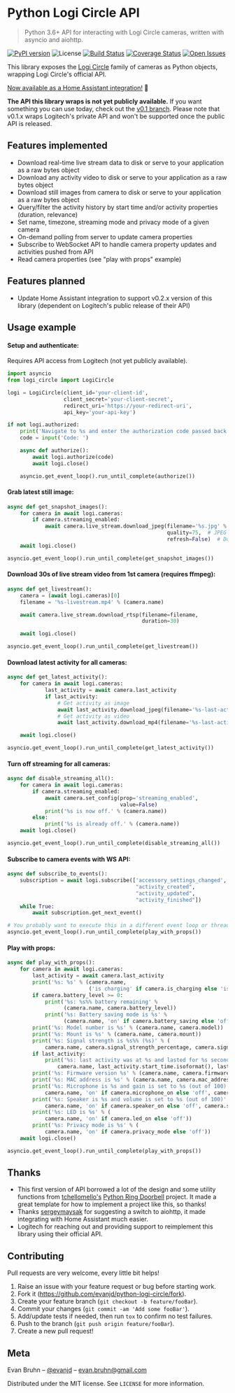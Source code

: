 # Python Logi Circle API

> Python 3.6+ API for interacting with Logi Circle cameras, written with asyncio and aiohttp.

[![PyPI version](https://badge.fury.io/py/logi-circle.svg)](https://badge.fury.io/py/logi-circle)
![License](https://img.shields.io/packagist/l/doctrine/orm.svg)
[![Build Status][travis-badge]][travis-url]
[![Coverage Status][coverage-badge]][coverage-url]
[![Open Issues][open-issues-badge]][open-issues-url]

This library exposes the [Logi Circle](https://www.logitech.com/en-us/product/circle-2-home-security-camera) family of cameras as Python objects, wrapping Logi Circle's official API.

[Now available as a Home Assistant integration!](https://www.home-assistant.io/components/logi_circle/) :tada:

**The API this library wraps is not yet publicly available.** If you want something you can use today, check out the [v0.1 branch](https://github.com/evanjd/python-logi-circle/tree/v0.1.x). Please note that v0.1.x wraps Logitech's private API and won't be supported once the public API is released.

## Features implemented

- Download real-time live stream data to disk or serve to your application as a raw bytes object
- Download any activity video to disk or serve to your application as a raw bytes object
- Download still images from camera to disk or serve to your application as a raw bytes object
- Query/filter the activity history by start time and/or activity properties (duration, relevance)
- Set name, timezone, streaming mode and privacy mode of a given camera
- On-demand polling from server to update camera properties
- Subscribe to WebSocket API to handle camera property updates and activities pushed from API
- Read camera properties (see "play with props" example)

## Features planned

- Update Home Assistant integration to support v0.2.x version of this library (dependent on Logitech's public release of their API)

## Usage example

#### Setup and authenticate:

Requires API access from Logitech (not yet publicly available).

```python
import asyncio
from logi_circle import LogiCircle

logi = LogiCircle(client_id='your-client-id',
                  client_secret='your-client-secret',
                  redirect_uri='https://your-redirect-uri',
                  api_key='your-api-key')

if not logi.authorized:
    print('Navigate to %s and enter the authorization code passed back to your redirect URI' % (logi.authorize_url))
    code = input('Code: ')

    async def authorize():
        await logi.authorize(code)
        await logi.close()

    asyncio.get_event_loop().run_until_complete(authorize())
```

#### Grab latest still image:

```python
async def get_snapshot_images():
    for camera in await logi.cameras:
        if camera.streaming_enabled:
            await camera.live_stream.download_jpeg(filename='%s.jpg' % (camera.name),
                                                   quality=75,  # JPEG compression %
                                                   refresh=False)  # Don't force cameras to wake
    await logi.close()

asyncio.get_event_loop().run_until_complete(get_snapshot_images())
```

#### Download 30s of live stream video from 1st camera (requires ffmpeg):

```python
async def get_livestream():
    camera = (await logi.cameras)[0]
    filename = '%s-livestream.mp4' % (camera.name)

    await camera.live_stream.download_rtsp(filename=filename,
                                           duration=30)

    await logi.close()

asyncio.get_event_loop().run_until_complete(get_livestream())
```

#### Download latest activity for all cameras:

```python
async def get_latest_activity():
    for camera in await logi.cameras:
            last_activity = await camera.last_activity
            if last_activity:
                # Get activity as image
                await last_activity.download_jpeg(filename='%s-last-activity.jpg' % (camera.name))
                # Get activity as video
                await last_activity.download_mp4(filename='%s-last-activity.mp4' % (camera.name))

    await logi.close()

asyncio.get_event_loop().run_until_complete(get_latest_activity())
```

#### Turn off streaming for all cameras:

```python
async def disable_streaming_all():
    for camera in await logi.cameras:
        if camera.streaming_enabled:
            await camera.set_config(prop='streaming_enabled',
                                    value=False)
            print('%s is now off.' % (camera.name))
        else:
            print('%s is already off.' % (camera.name))
    await logi.close()

asyncio.get_event_loop().run_until_complete(disable_streaming_all())
```

#### Subscribe to camera events with WS API:

```python
async def subscribe_to_events():
    subscription = await logi.subscribe(['accessory_settings_changed',
                                         "activity_created",
                                         "activity_updated",
                                         "activity_finished"])
    while True:
        await subscription.get_next_event()

# You probably want to execute this in a different event loop or thread! 
asyncio.get_event_loop().run_until_complete(play_with_props())
```

#### Play with props:

```python
async def play_with_props():
    for camera in await logi.cameras:
        last_activity = await camera.last_activity
        print('%s: %s' % (camera.name,
                          ('is charging' if camera.is_charging else 'is not charging')))
        if camera.battery_level >= 0:
            print('%s: %s%% battery remaining' %
                  (camera.name, camera.battery_level))
            print('%s: Battery saving mode is %s' %
                  (camera.name, 'on' if camera.battery_saving else 'off'))
        print('%s: Model number is %s' % (camera.name, camera.model))
        print('%s: Mount is %s' % (camera.name, camera.mount))
        print('%s: Signal strength is %s%% (%s)' % (
            camera.name, camera.signal_strength_percentage, camera.signal_strength_category))
        if last_activity:
            print('%s: last activity was at %s and lasted for %s seconds.' % (
                camera.name, last_activity.start_time.isoformat(), last_activity.duration.total_seconds()))
        print('%s: Firmware version %s' % (camera.name, camera.firmware))
        print('%s: MAC address is %s' % (camera.name, camera.mac_address))
        print('%s: Microphone is %s and gain is set to %s (out of 100)' % (
            camera.name, 'on' if camera.microphone_on else 'off', camera.microphone_gain))
        print('%s: Speaker is %s and volume is set to %s (out of 100)' % (
            camera.name, 'on' if camera.speaker_on else 'off', camera.speaker_volume))
        print('%s: LED is %s' % (
            camera.name, 'on' if camera.led_on else 'off'))
        print('%s: Privacy mode is %s' % (
            camera.name, 'on' if camera.privacy_mode else 'off'))
    await logi.close()

asyncio.get_event_loop().run_until_complete(play_with_props())
```

## Thanks

- This first version of API borrowed a lot of the design and some utility functions from [tchellomello's](https://github.com/tchellomello) [Python Ring Doorbell](https://github.com/tchellomello/python-ring-doorbell) project. It made a great template for how to implement a project like this, so thanks!
- Thanks [sergeymaysak](https://github.com/sergeymaysak) for suggesting a switch to aiohttp, it made integrating with Home Assistant much easier.
- Logitech for reaching out and providing support to reimplement this library using their official API.

## Contributing

Pull requests are very welcome, every little bit helps!

1. Raise an issue with your feature request or bug before starting work.
2. Fork it (<https://github.com/evanjd/python-logi-circle/fork>).
3. Create your feature branch (`git checkout -b feature/fooBar`).
4. Commit your changes (`git commit -am 'Add some fooBar'`).
5. Add/update tests if needed, then run `tox` to confirm no test failures.
6. Push to the branch (`git push origin feature/fooBar`).
7. Create a new pull request!

## Meta

Evan Bruhn – [@evanjd](https://github.com/evanjd) – evan.bruhn@gmail.com

Distributed under the MIT license. See `LICENSE` for more information.

<!-- Markdown link & img dfn's -->

[open-issues-badge]: https://img.shields.io/github/issues/evanjd/python-logi-circle.svg
[open-issues-url]: https://github.com/evanjd/python-logi-circle/issues
[travis-badge]: https://travis-ci.com/evanjd/python-logi-circle.svg?branch=master
[travis-url]: https://travis-ci.com/evanjd/python-logi-circle
[coverage-badge]: https://img.shields.io/coveralls/github/evanjd/python-logi-circle/master.svg
[coverage-url]: https://coveralls.io/github/evanjd/python-logi-circle?branch=master
